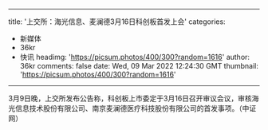 
---
title: '上交所：海光信息、麦澜德3月16日科创板首发上会'
categories: 
 - 新媒体
 - 36kr
 - 快讯
headimg: 'https://picsum.photos/400/300?random=1616'
author: 36kr
comments: false
date: Wed, 09 Mar 2022 12:24:30 GMT
thumbnail: 'https://picsum.photos/400/300?random=1616'
---

<div>   
3月9日晚，上交所发布公告称，科创板上市委定于3月16日召开审议会议，审核海光信息技术股份有限公司、南京麦澜德医疗科技股份有限公司的首发事项。（中证网）  
</div>
            